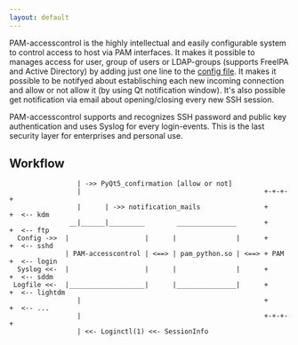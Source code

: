 ```yaml
---
layout: default
---
```


PAM-accesscontrol is the highly intellectual and easily configurable system to control
access to host via PAM interfaces. It makes it possible to manages access for user,
group of users or LDAP-groups (supports FreeIPA and Active Directory) by adding just one
line to the [config file](./configuration.html). It makes it possible to be notifyed about
establisching each new incoming connection and allow or not allow it (by using Qt
notification window). It's also possible get notification via email about opening/closing
every new SSH session.

PAM-accesscontrol supports and recognizes SSH password and public key authentication and
uses Syslog for every login-events. This is the last security layer for enterprises and
personal use.

## Workflow

```
                 | ->> PyQt5_confirmation [allow or not]
                 |                                              +-+-+-+
                 |      | ->> notification_mails                +     +  <-- kdm
               __|______|_________        _______________       +     +  <-- ftp
  Config ->>  |                   |      |               |      +     +  <-- sshd
              | PAM-accesscontrol | <==> | pam_python.so | <==> + PAM +  <-- login
  Syslog <<-  |                   |      |               |      +     +  <-- sddm
 Logfile <<-  |___________________|      |_______________|      +     +  <-- lightdm
                 |                                              +     +  <-- ...
                 |                                              +-+-+-+
                 | <<- Loginctl(1) <<- SessionInfo


```
